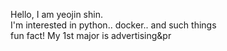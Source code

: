Hello, I am yeojin shin.  
I'm interested in python.. docker.. and such things  
fun fact! My 1st major is advertising&pr  
